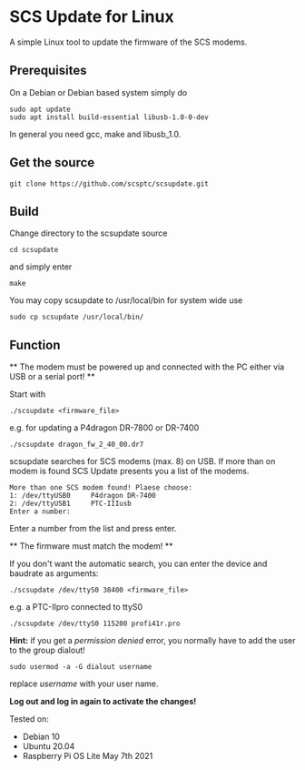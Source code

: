 # SCS Update for Linux
A simple Linux tool to update the firmware of the SCS modems.

## Prerequisites
On a Debian or Debian based system simply do
```
sudo apt update
sudo apt install build-essential libusb-1.0-0-dev
```

In general you need gcc, make and libusb_1.0.

## Get the source

```
git clone https://github.com/scsptc/scsupdate.git
```

## Build
Change directory to the scsupdate source
```
cd scsupdate
```
and simply enter
```
make
```

You may copy scsupdate to /usr/local/bin for system wide use
```
sudo cp scsupdate /usr/local/bin/
```

## Function

** The modem must be powered up and connected with the PC either via USB or a serial port! **

Start with
```
./scsupdate <firmware_file>
```
e.g. for updating a P4dragon DR-7800 or DR-7400
```
./scsupdate dragon_fw_2_40_00.dr7
```

scsupdate searches for SCS modems (max. 8) on USB.
If more than on modem is found SCS Update presents you a list of the modems.
```
More than one SCS modem found! Plaese choose:
1: /dev/ttyUSB0     P4dragon DR-7400
2: /dev/ttyUSB1     PTC-IIIusb
Enter a number: 
```
Enter a number from the list and press enter.

** The firmware must match the modem! **

If you don't want the automatic search, you can enter the device and baudrate as arguments:
```
./scsupdate /dev/ttyS0 38400 <firmware_file>
```
e.g. a PTC-IIpro connected to ttyS0
```
./scsupdate /dev/ttyS0 115200 profi41r.pro
```

**Hint:** if you get a *permission denied* error, you normally have to add the user to the group dialout!
```
sudo usermod -a -G dialout username
```
replace *username* with your user name.

**Log out and log in again to activate the changes!**


Tested on:
- Debian 10
- Ubuntu 20.04
- Raspberry Pi OS Lite May 7th 2021

